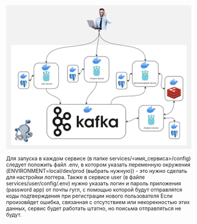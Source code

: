 ![Схема](Схема.png)

Для запуска в каждом сервисе (в папке services/<имя_сервиса>/config) следует положить файл .env,
в котором указать переменную окружения (ENVIRONMENT=local/dev/prod (выбрать нужную)) - это нужно
сделать для настройки логгера. 
Также в сервисе user (в файле services/user/config/.env) нужно указать
логин и пароль приложения (password app) от почты гугл, с помощью которой будут отправлятся коды подтверждения при регистрации нового пользователя
Если произовйдет ошибка, связанная с отсутствием или некорекностью этих данных, сервис будет работать штатно, но поисьма отправляться не будут.

